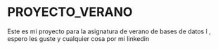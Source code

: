 # PROYECTO_VERANO
Este es mi proyecto para la asignatura de verano de bases de datos l , espero les guste  y cualquier cosa por mi linkedin
